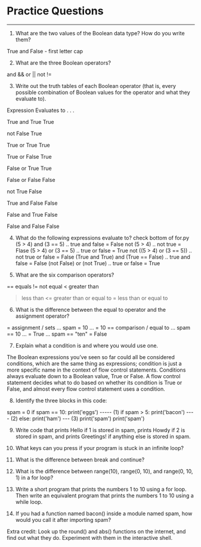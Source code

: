 # Practice Questions

******

1. What are the two values of the Boolean data type? How do you write them?

True and False - first letter cap

2. What are the three Boolean operators?

and &&
or ||
not !=

3. Write out the truth tables of each Boolean operator (that is, every possible combination of Boolean values for the operator and what they evaluate to).


Expression           Evaluates to . . .

True and True         True

not False             True

True or True          True

True or False         True

False or True         True

False or False        False

not True              False

True and False        False

False and True        False

False and False       False

4. What do the following expressions evaluate to?
    check bottom of for.py
(5 > 4) and (3 == 5) ..                  true and false = False
not (5 > 4) ..                                 not true = Flase
(5 > 4) or (3 == 5) ..                    true or false = True
not ((5 > 4) or (3 == 5)) ..          not true or false = False
(True and True) and (True == False) ..   true and false = False
(not False) or (not True) ..              true or false = True

5. What are the six comparison operators?

== equals
!= not equal
< greater than
> less than
<= greater than or equal to
>= less than or equal to

6. What is the difference between the equal to operator and the assignment operator?

= assignment / sets      ... spam = 10  ... = 10
== comparison / equal to ... spam == 10 ... = True ... spam == "ten" = False


7. Explain what a condition is and where you would use one.

The Boolean expressions you’ve seen so far could all be considered conditions, which are the same thing as expressions; condition is just a more specific name in the context of flow control statements. Conditions always evaluate down to a Boolean value, True or False. A flow control statement decides what to do based on whether its condition is True or False, and almost every flow control statement uses a condition.

8. Identify the three blocks in this code:

spam = 0
if spam == 10:
    print('eggs')    ----- (1)
    if spam > 5:
        print('bacon')  ---- (2)
    else:
        print('ham')  --- (3)
    print('spam')
print('spam')

9. Write code that prints Hello if 1 is stored in spam, prints Howdy if 2 is stored in spam, and prints Greetings! if anything else is stored in spam.



10. What keys can you press if your program is stuck in an infinite loop?

11. What is the difference between break and continue?

12. What is the difference between range(10), range(0, 10), and range(0, 10, 1) in a for loop?

13. Write a short program that prints the numbers 1 to 10 using a for loop. Then write an equivalent program that prints the numbers 1 to 10 using a while loop.

14. If you had a function named bacon() inside a module named spam, how would you call it after importing spam?

Extra credit: Look up the round() and abs() functions on the internet, and find out what they do. Experiment with them in the interactive shell.